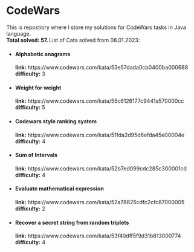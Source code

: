 # CodeWars

This is repostiory where I store my solutions for CodeWars tasks in Java language.
<br>
<b>Total solved: 57. </b>List of Cata solved from 08.01.2023:

<ul>
    <li>
    <h4><b>Alphabetic anagrams</b></h4>
    <b>link:</b> https://www.codewars.com/kata/53e57dada0cb0400ba000688 <br>
    <b>difficulty:</b> 3
    </li>
    <li>
    <h4><b>Weight for weight</b></h4>
    <b>link:</b> https://www.codewars.com/kata/55c6126177c9441a570000cc <br>
    <b>difficulty:</b> 5
    </li>
    <li>
    <h4><b>Codewars style ranking system</b></h4>
    <b>link:</b> https://www.codewars.com/kata/51fda2d95d6efda45e00004e <br>
    <b>difficulty:</b> 4
    </li>
    <li>
    <h4><b>Sum of Intervals</b></h4>
    <b>link:</b> https://www.codewars.com/kata/52b7ed099cdc285c300001cd <br>
    <b>difficulty:</b> 4
    </li>
    <li>
    <h4><b>Evaluate mathematical expression</b></h4>
    <b>link:</b> https://www.codewars.com/kata/52a78825cdfc2cfc87000005 <br>
    <b>difficulty:</b> 2
    </li>
    <li>
    <h4><b>Recover a secret string from random triplets</b></h4>
    <b>link:</b> https://www.codewars.com/kata/53f40dff5f9d31b813000774 <br>
    <b>difficulty:</b> 4
    </li>
</ul>
